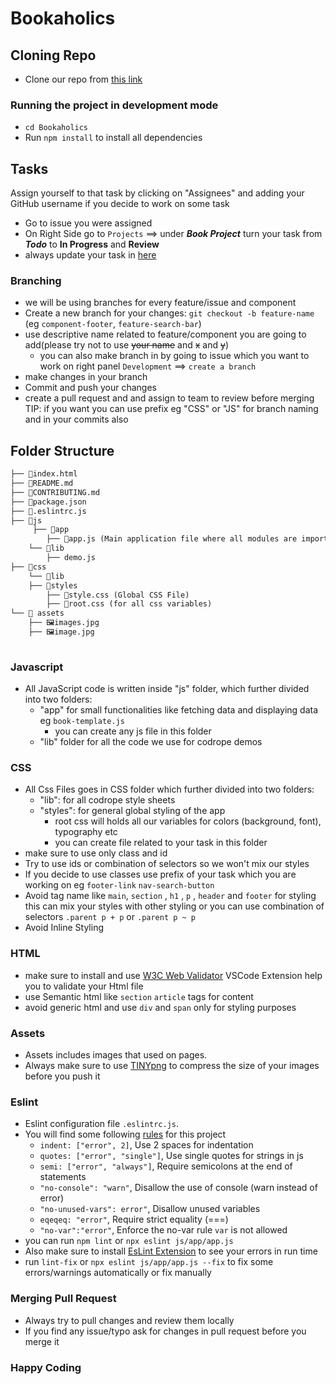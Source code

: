 # Bookaholics

## Cloning Repo

- Clone our repo from [this link](https://github.com/In-tech-gration-Cohort-0x02/Bookaholics.git)

### Running the project in development mode  

- `cd Bookaholics`
- Run `npm install`  to install all dependencies

## Tasks

Assign yourself to that task by clicking on "Assignees" and adding your GitHub username if you decide to work on some task

- Go to issue you were assigned
- On Right Side go to `Projects` ==> under ***Book Project*** turn your task from ***Todo*** to **In Progress** and **Review**
- always update your task in [here](https://github.com/orgs/In-tech-gration-Cohort-0x02/projects/2)  

### Branching  

- we will be using branches for every feature/issue and component  
- Create a new branch for your changes: `git checkout -b feature-name` (eg `component-footer`, `feature-search-bar`)
- use descriptive name related to feature/component you are going to add(please try not to use ~~your name~~ and ~~x~~ and ~~y~~)
  - you can also make branch in by going to issue which you want to work on right panel `Development` ==> `create a branch`
- make changes in your branch
- Commit and push your changes
- create a pull request and and assign to team to review before merging  
TIP: if you want you can use prefix eg "CSS" or "JS" for branch naming and in your commits also

## Folder Structure

  ```md
  ├── 📄index.html 
  ├── 📰README.md
  ├── 📰CONTRIBUTING.md
  ├── 📰package.json
  ├── 📰.eslintrc.js
  ├── 📂js
       ├── 📂app
          ├── 📄app.js (Main application file where all modules are imported)
      └── 📂lib
          ├── demo.js
  ├── 📂css
      └── 📂lib
      ├── 📂styles 
          ├── 📄style.css (Global CSS File)
          ├── 📄root.css (for all css variables)
  └── 📂 assets
      ├── 🖼️images.jpg
      ├── 🖼️image.jpg
      
  ```

### Javascript

- All JavaScript code is written inside "js" folder, which further divided into two folders:
  - "app" for small functionalities like fetching data and displaying data eg `book-template.js`
    - you can create any js file in this folder
  - "lib" folder for all the code we use for codrope demos

### CSS

- All Css Files goes in CSS folder which further divided into two folders:
  - "lib": for all codrope style sheets
  - "styles": for general global styling of the app
    - root css will holds all our variables for colors (background, font), typography etc
    - you can create file related to your task in this folder
- make sure to use only class and id
- Try to use ids or combination of selectors so we won't mix our styles
- If you decide to use classes use prefix of your task which you are working on eg  `footer-link` `nav-search-button`
- Avoid tag name like `main`, `section` , `h1` , `p` , `header` and `footer` for styling this can mix your styles with other styling or you can use combination of selectors `.parent p + p` or `.parent p ~ p`
- Avoid Inline Styling

### HTML

- make sure to install and use [W3C Web Validator](https://marketplace.visualstudio.com/items?itemName=CelianRiboulet.webvalidator) VSCode Extension help you to validate your Html file
- use Semantic html like  `section` `article` tags for content
- avoid generic html and use `div` and `span` only for styling purposes

### Assets

- Assets includes images that used on pages.
- Always make sure to use [TINYpng](https://tinypng.com/) to compress the size of your images before you push it

### Eslint

- Eslint configuration file  `.eslintrc.js`.
- You will find some following [rules](https://eslint.org/docs/latest/rules/) for this project
  - `indent: ["error", 2]`,  Use 2 spaces for indentation
  - `quotes: ["error", "single"]`,  Use single quotes for strings in js
  - `semi: ["error", "always"]`, Require semicolons at the end of statements
  - `"no-console": "warn"`, Disallow the use of console (warn instead of error)
  - `"no-unused-vars": error"`,  Disallow unused variables
  - `eqeqeq: "error"`,  Require strict equality (===)
  - `"no-var":"error"`,  Enforce the no-var rule `var` is not allowed
- you can run `npm lint` or `npx eslint js/app/app.js`
- Also make sure to install [EsLint Extension](https://marketplace.visualstudio.com/items?itemName=dbaeumer.vscode-eslint) to see your errors in run time
- run `lint-fix` or `npx eslint js/app/app.js --fix` to fix some errors/warnings automatically or  fix manually 


### Merging Pull Request

- Always try to pull changes and review them locally
- If you find any issue/typo ask for changes in pull request before you merge it

### Happy Coding
